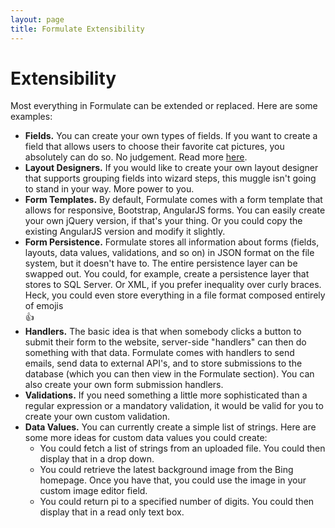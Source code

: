 ```yaml
---
layout: page
title: Formulate Extensibility
---
```


# Extensibility

Most everything in Formulate can be extended or replaced. Here are some examples:

* **Fields.** You can create your own types of fields. If you want to create a field that allows users to choose their favorite cat pictures, you absolutely can do so. No judgement. Read more [here](/articles/custom-field-types).
* **Layout Designers.** If you would like to create your own layout designer that supports grouping fields into wizard steps, this muggle isn't going to stand in your way. More power to you.
* **Form Templates.** By default, Formulate comes with a form template that allows for responsive, Bootstrap, AngularJS forms. You can easily create your own jQuery version, if that's your thing. Or you could copy the existing AngularJS version and modify it slightly.
* **Form Persistence.** Formulate stores all information about forms (fields, layouts, data values, validations, and so on) in JSON format on the file system, but it doesn't have to. The entire persistence layer can be swapped out. You could, for example, create a persistence layer that stores to SQL Server. Or XML, if you prefer inequality over curly braces. Heck, you could even store everything in a file format composed entirely of emojis  
:+1:
* **Handlers.** The basic idea is that when somebody clicks a button to submit their form to the website, server-side "handlers" can then do something with that data. Formulate comes with handlers to send emails, send data to external API's, and to store submissions to the database (which you can then view in the Formulate section). You can also create your own form submission handlers.
* **Validations.** If you need something a little more sophisticated than a regular expression or a mandatory validation, it would be valid for you to create your own custom validation.
* **Data Values.** You can currently create a simple list of strings. Here are some more ideas for custom data values you could create:
  * You could fetch a list of strings from an uploaded file. You could then display that in a drop down.
  * You could retrieve the latest background image from the Bing homepage. Once you have that, you could use the image in your custom image editor field.
  * You could return pi to a specified number of digits. You could then display that in a read only text box.
